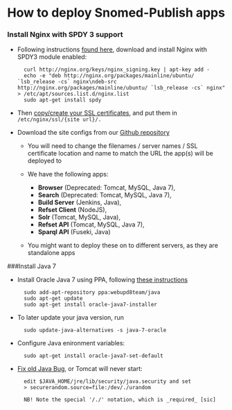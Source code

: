 # How to deploy Snomed-Publish apps


### Install Nginx with SPDY 3 support

- Following instructions [found here](https://bjornjohansen.no/install-latest-version-of-nginx-on-ubuntu), download and install Nginx with SPDY3 module enabled:

        curl http://nginx.org/keys/nginx_signing.key | apt-key add -
        echo -e "deb http://nginx.org/packages/mainline/ubuntu/ `lsb_release -cs` nginx\ndeb-src http://nginx.org/packages/mainline/ubuntu/ `lsb_release -cs` nginx" > /etc/apt/sources.list.d/nginx.list
        sudo apt-get install spdy

- Then [copy/create your SSL certificates](https://www.startssl.com/?app=42), and put them in `/etc/nginx/ssl/{site url}/.` 
- Download the site configs from our [Github repository](https://github.com/IHTSDO/snomed-publish/tree/master/config/nginx)
    - You will need to change the filenames / server names / SSL certificate location and name to match the URL the app(s) will be deployed to
    - We have the following apps:
        - **Browser** (Deprecated: Tomcat, MySQL, Java 7), 
        - **Search** (Deprecated: Tomcat, MySQL, Java 7), 
        - **Build Server** (Jenkins, Java), 
        - **Refset Client** (NodeJS), 
        - **Solr** (Tomcat, MySQL, Java), 
        - **Refset API** (Tomcat, MySQL, Java 7), 
        - **Sparql API** (Fuseki, Java)

    - You might want to deploy these on to different servers, as they are standalone apps


###Install Java 7
- Install Oracle Java 7 using PPA, following [these instructions](http://community.linuxmint.com/tutorial/view/1414)

        sudo add-apt-repository ppa:webupd8team/java
        sudo apt-get update
        sudo apt-get install oracle-java7-installer
        
- To later update your java version, run

        sudo update-java-alternatives -s java-7-oracle

- Configure Java enironment variables:

        sudo apt-get install oracle-java7-set-default

* [Fix old Java Bug](http://docs.oracle.com/cd/E13209_01/wlcp/wlss30/configwlss/jvmrand.html), or Tomcat will never start: 

        edit $JAVA_HOME/jre/lib/security/java.security and set
        > securerandom.source=file:/dev/./urandom
        
        NB! Note the special '/./' notation, which is _required_ [sic]

